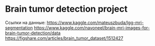 # Brain tumor detection project
Ссылки на данные:
https://www.kaggle.com/mateuszbuda/lgg-mri-segmentation
https://www.kaggle.com/navoneel/brain-mri-images-for-brain-tumor-detection/data
https://figshare.com/articles/brain_tumor_dataset/1512427 
